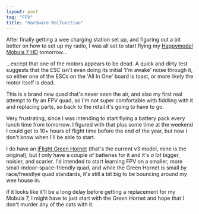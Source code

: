 ```yaml
---
layout: post
tag: "FPV"
title: "Hardware Malfunction"
---
```


After finally getting a wee charging station set up, and figuring out a bit
better on how to set up my radio, I was all set to start flying my [Happymodel
Mobula 7 HD](http://www.happymodel.cn/index.php/2019/02/14/mobula7-hd-2-3s-compatible-brushless-hdwhoop-cinewhoop/)
tomorrow...

...except that one of the motors appears to be dead. A quick and dirty test
suggests that the ESC isn't even doing its initial 'I'm awake' noise through it,
so either one of the ESCs on the 'All In One' board is toast, or more likely the
motor itself is dead.

This is a brand new quad that's never seen the air, and also my first real
attempt to fly an FPV quad, so I'm not super comfortable with fiddling with it
and replacing parts, so back to the retail it's going to have to go.

Very frustrating, since I was intending to start flying a battery pack every
lunch time from tomorrow. I figured with that plus some time at the weekend I
could get to 10+ hours of flight time before the end of the year, but now I
don't know when I'll be able to start.

I do have an [iFlight Green Hornet](https://shop.iflight-rc.com/iflight-quads-cat25/green-hornet-v3-cinewhoop-bnf-pro1488)
(that's the current v3 model, mine is the original), but I only have a couple of
batteries for it and it's *a lot* bigger, noisier, and scarier. I'd intended to
start learning FPV on a smaller, more small-indoor-space-friendly quad, and
while the Green Hornet is small by race/freestlye quad standards, it's still a
bit big to be bouncing around my wee house in.

If it looks like it'll be a long delay before getting a replacement for my
Mobula 7, I might have to just start with the Green Hornet and hope that I don't
murder any of the cats with it.

